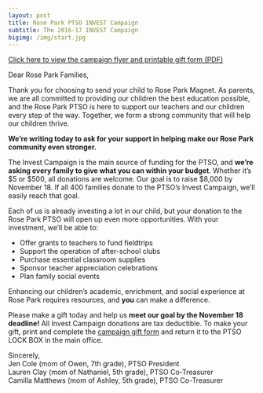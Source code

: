 ```yaml
---
layout: post
title: Rose Park PTSO INVEST Campaign
subtitle: The 2016-17 INVEST Campaign
bigimg: /img/start.jpg
---
```


[Click here to view the campaign flyer and printable gift form (PDF)](/media/2016.10.26.rose-park-ptso-invest.pdf)

Dear Rose Park Families,

Thank you for choosing to send your child to Rose Park Magnet. As parents, we are all committed to providing our children the best education possible, and the Rose Park PTSO is here to support our teachers and our children every step of the way. Together, we form a strong community that will help our children thrive.

**We’re writing today to ask for your support in helping make our Rose Park community even stronger.**

The Invest Campaign is the main source of funding for the PTSO, and **we’re asking every family to give what you can within your budget**. Whether it’s $5 or $500, all donations are welcome. Our goal is to raise $8,000 by November 18. If all 400 families donate to the PTSO’s Invest Campaign, we’ll easily reach that goal.

Each of us is already investing a lot in our child, but your donation to the Rose Park PTSO will open up even more opportunities. With your investment, we’ll be able to:

* Offer grants to teachers to fund fieldtrips
* Support the operation of after-school clubs
* Purchase essential classroom supplies
* Sponsor teacher appreciation celebrations
* Plan family social events

Enhancing our children’s academic, enrichment, and social experience at Rose Park requires resources, and **you** can make a difference.

Please make a gift today and help us **meet our goal by the November 18 deadline!** All Invest Campaign donations are tax deductible. To make your gift, print and complete the [campaign gift form](/media/2016.10.26.rose-park-ptso-invest.pdf) and return it to the PTSO LOCK BOX in the main office.

Sincerely,<br/>
Jen Cole (mom of Owen, 7th grade), PTSO President<br/>
Lauren Clay (mom of Nathaniel, 5th grade), PTSO Co-Treasurer<br/>
Camilla Matthews (mom of Ashley, 5th grade), PTSO Co-Treasurer<br/>
